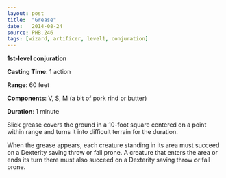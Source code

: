 ```yaml
---
layout: post
title:  "Grease"
date:   2014-08-24
source: PHB.246
tags: [wizard, artificer, level1, conjuration]
---
```


**1st-level conjuration**

**Casting Time**: 1 action

**Range**: 60 feet

**Components**: V, S, M (a bit of pork rind or butter)

**Duration**: 1 minute

Slick grease covers the ground in a 10-foot square centered on a point within range and turns it into difficult terrain for the duration.

When the grease appears, each creature standing in its area must succeed on a Dexterity saving throw or fall prone. A creature that enters the area or ends its turn there must also succeed on a Dexterity saving throw or fall prone.